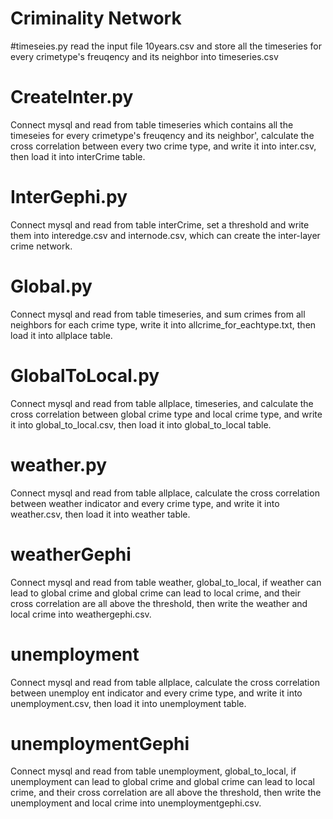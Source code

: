 # Criminality Network 

#timeseies.py
read the input file 10years.csv and store all the timeseries for every crimetype's freuqency and its neighbor into timeseries.csv

# CreateInter.py
Connect mysql and read from table timeseries which contains all the timeseies for every crimetype's freuqency and its neighbor', calculate the cross correlation between
every two crime type, and write it into inter.csv, then load it into interCrime table.

# InterGephi.py
Connect mysql and read from table interCrime, set a threshold and write them into interedge.csv and internode.csv, which can create the inter-layer crime network.

# Global.py
Connect mysql and read from table timeseries, and sum crimes from all neighbors for each crime type, write it into allcrime_for_eachtype.txt, then load it into allplace table.

# GlobalToLocal.py
Connect mysql and read from table allplace, timeseries, and calculate the cross correlation
between global crime type and local crime type, and write it into global_to_local.csv, then load it into global_to_local table.

# weather.py
Connect mysql and read from table allplace, calculate the cross correlation between weather indicator and every crime type, and write it into weather.csv, then load it into weather table.

# weatherGephi 
Connect mysql and read from table weather, global_to_local,  if weather can lead to global crime and global crime can lead to local crime, and their cross correlation are all above the threshold, then write the weather and local crime into weathergephi.csv.

# unemployment
Connect mysql and read from table allplace, calculate the cross correlation between unemploy ent indicator and every crime type, and write it into unemployment.csv, then load it into unemployment table.

# unemploymentGephi
Connect mysql and read from table unemployment, global_to_local,  if unemployment can lead to global crime and global crime can lead to local crime, and their cross correlation are all above the threshold, then write the unemployment and local crime into unemploymentgephi.csv.

